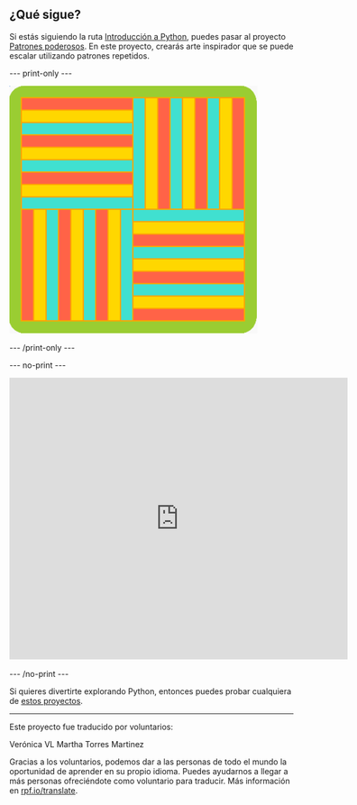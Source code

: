 ## ¿Qué sigue?

Si estás siguiendo la ruta [Introducción a Python](https://projects.raspberrypi.org/es-LA/pathways/python-intro), puedes pasar al proyecto [Patrones poderosos](https://projects.raspberrypi.org/es-LA/projects/powerful-patterns). En este proyecto, crearás arte inspirador que se puede escalar utilizando patrones repetidos.

--- print-only ---

![Uno de los ejemplos del proyecto Patrones poderosos que utiliza formas geométricas rotadas.](images/kek-project.png)

--- /print-only ---

--- no-print ---
<iframe src="https://trinket.io/embed/python/81be7eb895?outputOnly=true&start=result" width="600" height="500" frameborder="0" marginwidth="0" marginheight="0" allowfullscreen mark="crwd-mark"> </iframe>


--- /no-print ---

Si quieres divertirte explorando Python, entonces puedes probar cualquiera de [estos proyectos](https://projects.raspberrypi.org/es-LA/projects?software%5B%5D=python).

***
Este proyecto fue traducido por voluntarios:

Verónica VL
Martha Torres Martinez

Gracias a los voluntarios, podemos dar a las personas de todo el mundo la oportunidad de aprender en su propio idioma. Puedes ayudarnos a llegar a más personas ofreciéndote como voluntario para traducir. Más información en [rpf.io/translate](https://rpf.io/translate).
